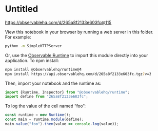 # Untitled

https://observablehq.com/d/265a8f2133e603fc@115

View this notebook in your browser by running a web server in this folder. For
example:

~~~sh
python -m SimpleHTTPServer
~~~

Or, use the [Observable Runtime](https://github.com/observablehq/runtime) to
import this module directly into your application. To npm install:

~~~sh
npm install @observablehq/runtime@4
npm install https://api.observablehq.com/d/265a8f2133e603fc.tgz?v=3
~~~

Then, import your notebook and the runtime as:

~~~js
import {Runtime, Inspector} from "@observablehq/runtime";
import define from "265a8f2133e603fc";
~~~

To log the value of the cell named “foo”:

~~~js
const runtime = new Runtime();
const main = runtime.module(define);
main.value("foo").then(value => console.log(value));
~~~
